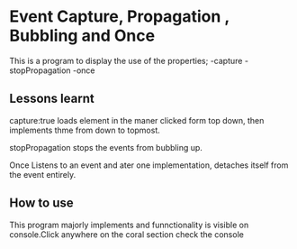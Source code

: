 #   Event Capture, Propagation , Bubbling and Once

This is a program to display the use of the properties;
    -capture
    -stopPropagation
    -once

## Lessons learnt

 capture:true loads element in the maner clicked form top down, then implements thme from down to topmost.

stopPropagation stops the events from bubbling up.

Once Listens to an event and ater one implementation, detaches itself from the event entirely. 

## How to use

This program majorly implements and funnctionality is visible on console.Click anywhere on the coral section
check the console

